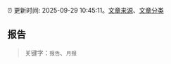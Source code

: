 :alarm_clock: 更新时间: 2025-09-29 10:45:11。[文章来源](/README.md)、[文章分类](/TAGS.md)

## 报告


> 关键字：`报告`、`月报`




